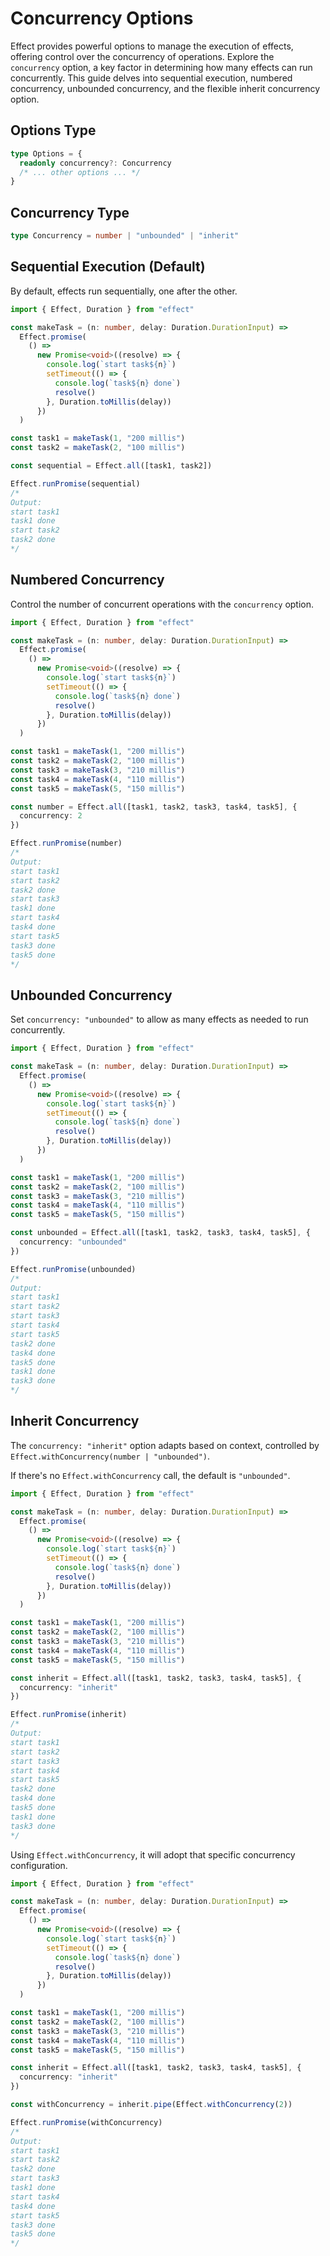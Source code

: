 # Concurrency Options

Effect provides powerful options to manage the execution of effects, offering control over the concurrency of operations. Explore the `concurrency` option, a key factor in determining how many effects can run concurrently. This guide delves into sequential execution, numbered concurrency, unbounded concurrency, and the flexible inherit concurrency option.

## Options Type

```ts
type Options = {
  readonly concurrency?: Concurrency
  /* ... other options ... */
}
```

## Concurrency Type

```ts
type Concurrency = number | "unbounded" | "inherit"
```

## Sequential Execution (Default)

By default, effects run sequentially, one after the other.

```ts
import { Effect, Duration } from "effect"

const makeTask = (n: number, delay: Duration.DurationInput) =>
  Effect.promise(
    () =>
      new Promise<void>((resolve) => {
        console.log(`start task${n}`)
        setTimeout(() => {
          console.log(`task${n} done`)
          resolve()
        }, Duration.toMillis(delay))
      })
  )

const task1 = makeTask(1, "200 millis")
const task2 = makeTask(2, "100 millis")

const sequential = Effect.all([task1, task2])

Effect.runPromise(sequential)
/*
Output:
start task1
task1 done
start task2
task2 done
*/
```

## Numbered Concurrency

Control the number of concurrent operations with the `concurrency` option.

```ts
import { Effect, Duration } from "effect"

const makeTask = (n: number, delay: Duration.DurationInput) =>
  Effect.promise(
    () =>
      new Promise<void>((resolve) => {
        console.log(`start task${n}`)
        setTimeout(() => {
          console.log(`task${n} done`)
          resolve()
        }, Duration.toMillis(delay))
      })
  )

const task1 = makeTask(1, "200 millis")
const task2 = makeTask(2, "100 millis")
const task3 = makeTask(3, "210 millis")
const task4 = makeTask(4, "110 millis")
const task5 = makeTask(5, "150 millis")

const number = Effect.all([task1, task2, task3, task4, task5], {
  concurrency: 2
})

Effect.runPromise(number)
/*
Output:
start task1
start task2
task2 done
start task3
task1 done
start task4
task4 done
start task5
task3 done
task5 done
*/
```

## Unbounded Concurrency

Set `concurrency: "unbounded"` to allow as many effects as needed to run concurrently.

```ts
import { Effect, Duration } from "effect"

const makeTask = (n: number, delay: Duration.DurationInput) =>
  Effect.promise(
    () =>
      new Promise<void>((resolve) => {
        console.log(`start task${n}`)
        setTimeout(() => {
          console.log(`task${n} done`)
          resolve()
        }, Duration.toMillis(delay))
      })
  )

const task1 = makeTask(1, "200 millis")
const task2 = makeTask(2, "100 millis")
const task3 = makeTask(3, "210 millis")
const task4 = makeTask(4, "110 millis")
const task5 = makeTask(5, "150 millis")

const unbounded = Effect.all([task1, task2, task3, task4, task5], {
  concurrency: "unbounded"
})

Effect.runPromise(unbounded)
/*
Output:
start task1
start task2
start task3
start task4
start task5
task2 done
task4 done
task5 done
task1 done
task3 done
*/
```

## Inherit Concurrency

The `concurrency: "inherit"` option adapts based on context, controlled by `Effect.withConcurrency(number | "unbounded")`.

If there's no `Effect.withConcurrency` call, the default is `"unbounded"`.

```ts
import { Effect, Duration } from "effect"

const makeTask = (n: number, delay: Duration.DurationInput) =>
  Effect.promise(
    () =>
      new Promise<void>((resolve) => {
        console.log(`start task${n}`)
        setTimeout(() => {
          console.log(`task${n} done`)
          resolve()
        }, Duration.toMillis(delay))
      })
  )

const task1 = makeTask(1, "200 millis")
const task2 = makeTask(2, "100 millis")
const task3 = makeTask(3, "210 millis")
const task4 = makeTask(4, "110 millis")
const task5 = makeTask(5, "150 millis")

const inherit = Effect.all([task1, task2, task3, task4, task5], {
  concurrency: "inherit"
})

Effect.runPromise(inherit)
/*
Output:
start task1
start task2
start task3
start task4
start task5
task2 done
task4 done
task5 done
task1 done
task3 done
*/
```

Using `Effect.withConcurrency`, it will adopt that specific concurrency configuration.

```ts
import { Effect, Duration } from "effect"

const makeTask = (n: number, delay: Duration.DurationInput) =>
  Effect.promise(
    () =>
      new Promise<void>((resolve) => {
        console.log(`start task${n}`)
        setTimeout(() => {
          console.log(`task${n} done`)
          resolve()
        }, Duration.toMillis(delay))
      })
  )

const task1 = makeTask(1, "200 millis")
const task2 = makeTask(2, "100 millis")
const task3 = makeTask(3, "210 millis")
const task4 = makeTask(4, "110 millis")
const task5 = makeTask(5, "150 millis")

const inherit = Effect.all([task1, task2, task3, task4, task5], {
  concurrency: "inherit"
})

const withConcurrency = inherit.pipe(Effect.withConcurrency(2))

Effect.runPromise(withConcurrency)
/*
Output:
start task1
start task2
task2 done
start task3
task1 done
start task4
task4 done
start task5
task3 done
task5 done
*/
```